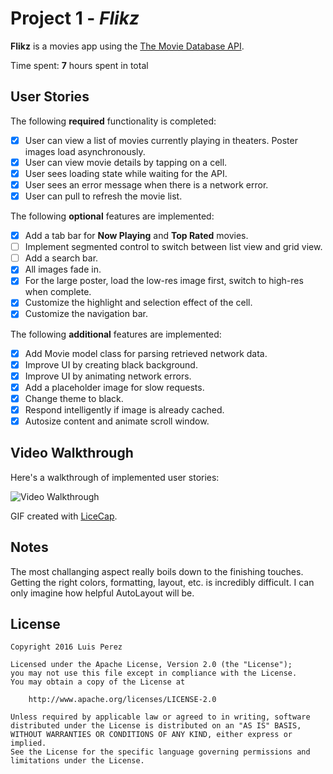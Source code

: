 # Project 1 - *Flikz*

**Flikz** is a movies app using the [The Movie Database API](http://docs.themoviedb.apiary.io/#).

Time spent: **7** hours spent in total

## User Stories

The following **required** functionality is completed:

- [x] User can view a list of movies currently playing in theaters. Poster images load asynchronously.
- [x] User can view movie details by tapping on a cell.
- [x] User sees loading state while waiting for the API.
- [x] User sees an error message when there is a network error.
- [x] User can pull to refresh the movie list.

The following **optional** features are implemented:

- [x] Add a tab bar for **Now Playing** and **Top Rated** movies.
- [ ] Implement segmented control to switch between list view and grid view.
- [ ] Add a search bar.
- [x] All images fade in.
- [x] For the large poster, load the low-res image first, switch to high-res when complete.
- [x] Customize the highlight and selection effect of the cell.
- [x] Customize the navigation bar.

The following **additional** features are implemented:

- [x] Add Movie model class for parsing retrieved network data.
- [x] Improve UI by creating black background.
- [x] Improve UI by animating network errors.
- [x] Add a placeholder image for slow requests.
- [x] Change theme to black.
- [x] Respond intelligently if image is already cached.
- [x] Autosize content and animate scroll window. 

## Video Walkthrough

Here's a walkthrough of implemented user stories:

<img src="http://i.imgur.com/2Ov1doc.gif" title='Video Walkthrough' width='' alt='Video Walkthrough' />

GIF created with [LiceCap](http://www.cockos.com/licecap/).

## Notes

The most challanging aspect really boils down to the finishing touches. Getting the right colors, formatting, layout, etc. is incredibly difficult. I can only imagine how helpful AutoLayout will be.

## License

    Copyright 2016 Luis Perez

    Licensed under the Apache License, Version 2.0 (the "License");
    you may not use this file except in compliance with the License.
    You may obtain a copy of the License at

        http://www.apache.org/licenses/LICENSE-2.0

    Unless required by applicable law or agreed to in writing, software
    distributed under the License is distributed on an "AS IS" BASIS,
    WITHOUT WARRANTIES OR CONDITIONS OF ANY KIND, either express or implied.
    See the License for the specific language governing permissions and
    limitations under the License.
